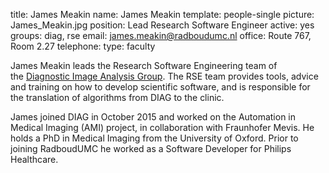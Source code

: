 title: James Meakin
name: James Meakin
template: people-single
picture: James_Meakin.jpg
position: Lead Research Software Engineer
active: yes
groups: diag, rse
email: james.meakin@radboudumc.nl
office: Route 767, Room 2.27
telephone:
type: faculty

James Meakin leads the Research Software Engineering team of the [Diagnostic Image Analysis Group](http://diagnijmegen.nl). The RSE team provides tools, advice and training on how to develop scientific software, and is responsible for the translation of algorithms from DIAG to the clinic.

James joined DIAG in October 2015 and worked on the Automation in Medical Imaging (AMI) project, in collaboration with Fraunhofer Mevis. He holds a PhD in Medical Imaging from the University of Oxford. Prior to joining RadboudUMC he worked as a Software Developer for Philips Healthcare.
